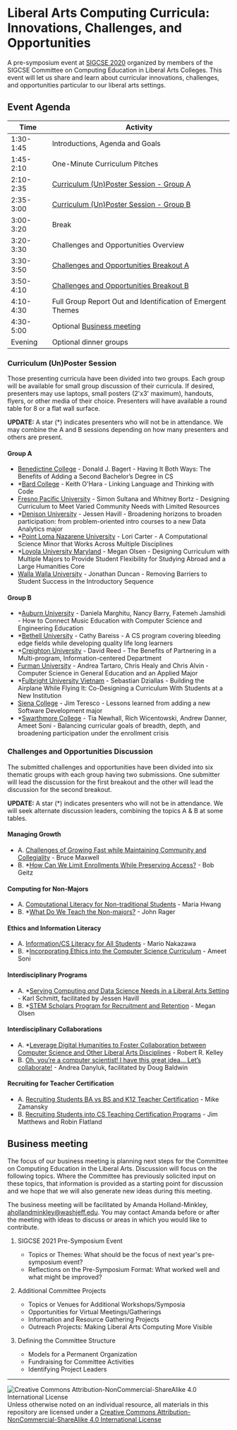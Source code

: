 # Liberal Arts Computing Curricula: Innovations, Challenges, and Opportunities

A pre-symposium event at [SIGCSE 2020](https://sigcse2020.sigcse.org) organized by members of the SIGCSE Committee on Computing Education in Liberal Arts Colleges. This event will let us share and learn about curricular innovations, challenges, and opportunities particular to our liberal arts settings.

## Event Agenda

| Time | Activity
| ---- | -------- |
| 1:30-1:45 | Introductions, Agenda and Goals
| 1:45-2:10 | One-Minute Curriculum Pitches
| 2:10-2:35 | [Curriculum (Un)Poster Session - Group A](#group-a)
| 2:35-3:00 | [Curriculum (Un)Poster Session - Group B](#group-b)
| 3:00-3:20 | Break
| 3:20-3:30 | Challenges and Opportunities Overview
| 3:30-3:50 | [Challenges and Opportunities Breakout A](#challenges-and-opportunities-discussion)
| 3:50-4:10 | [Challenges and Opportunities Breakout B](#challenges-and-opportunities-discussion)
| 4:10-4:30 | Full Group Report Out and Identification of Emergent Themes
| 4:30-5:00 | Optional [Business meeting](#business-meeting)
| Evening   | Optional dinner groups

### Curriculum (Un)Poster Session

Those presenting curricula have been divided into two groups. Each group will be available for small group discussion of their curricula.  If desired, presenters may use laptops, small posters (2'x3' maximum), handouts, flyers, or other media of their choice. Presenters will have available a round table for 8 or a flat wall surface.

**UPDATE:** A star (\*) indicates presenters who will not be in attendance. We may combine the A and B sessions depending on how many presenters and others are present.

#### Group A

- [Benedictine College](curricula/benedictine/index.md) - Donald J. Bagert - Having It Both Ways: The Benefits of Adding a Second Bachelor’s Degree in CS
- *[Bard College](curricula/bard/index.md) - Keith O'Hara - Linking Language and Thinking with Code
- [Fresno Pacific University](curricula/fresno_pacific/index.md) - Simon Sultana and Whitney Bortz - Designing Curriculum to Meet Varied Community Needs with Limited Resources
- *[Denison University](curricula/denison/index.md) - Jessen Havill - Broadening horizons to broaden participation: from problem-oriented intro courses to a new Data Analytics major
- *[Point Loma Nazarene University](curricula/pointloma/index.md) - Lori Carter - A Computational Science Minor that Works Across Multiple Disciplines
- *[Loyola University Maryland](curricula/loyolamd/index.md) - Megan Olsen - Designing Curriculum with Multiple Majors to Provide Student Flexibility for Studying Abroad and a Large Humanities Core
- [Walla Walla University](curricula/wallawalla/index.md) - Jonathan Duncan - Removing Barriers to Student Success in the Introductory Sequence

#### Group B
- *[Auburn University](curricula/AuburnUniversity/index.md) - Daniela Marghitu, Nancy Barry, Fatemeh Jamshidi - How to Connect Music Education with Computer Science and Engineering Education
- *[Bethell University](curricula/bethell/index.md) - Cathy Bareiss - A CS program covering bleeding edge fields while developing quality life long learners
- *[Creighton University](curricula/creighton/index.md) - David Reed - The Benefits of Partnering in a Multi-program, Information-centered Department
- [Furman University](curricula/furman/index.md) - Andrea Tartaro, Chris Healy and Chris Alvin - Computer Science in General Education and an Applied Major
- *[Fulbright University Vietnam](curricula/fulbright_vietnam/index.md) - Sebastian Dziallas - Building the Airplane While Flying It: Co-Designing a Curriculum With Students at a New Institution
- [Siena College](curricula/siena/index.md) - Jim Teresco - Lessons learned from adding a new Software Development major
- *[Swarthmore College](curricula/swarthmore/index.md) - Tia Newhall, Rich Wicentowski, Andrew Danner, Ameet Soni - Balancing curricular goals of breadth, depth, and broadening participation under the enrollment crisis

### Challenges and Opportunities Discussion

The submitted challenges and opportunities have been divided into six thematic groups with each group having two submissions.  One submitter will lead the discussion for the first breakout and the other will lead the discussion for the second breakout.

**UPDATE:** A star (\*) indicates presenters who will not be in attendance. We will seek alternate discussion leaders, combining the topics A & B at some tables.

#### Managing Growth
- A. [Challenges of Growing Fast while Maintaining Community and Collegiality](challenges/growing.md) - Bruce Maxwell
- B. *[How Can We Limit Enrollments While Preserving Access?](challenges/preserving-access.md) - Bob Geitz

#### Computing for Non-Majors
- A. [Computational Literacy for Non-traditional Students](challenges/computational-literacy.md) - Maria Hwang
- B. *[What Do We Teach the Non-majors?](challenges/non-majors.md) - John Rager

#### Ethics and Information Literacy
- A. [Information/CS Literacy for All Students](challenges/infocsliteracy.md) - Mario Nakazawa
- B. *[Incorporating Ethics into the Computer Science Curriculum](challenges/ethics.md) - Ameet Soni

#### Interdisciplinary Programs
- A. *[Serving Computing _and_ Data Science Needs in a Liberal Arts Setting](challenges/data_science.md) - Karl Schmitt, facilitated by Jessen Havill
- B. *[STEM Scholars Program for Recruitment and Retention](challenges/cpams.md) - Megan Olsen

#### Interdisciplinary Collaborations
- A. *[Leverage Digital Humanities to Foster Collaboration between Computer Science and Other Liberal Arts Disciplines](challenges/digital_humanities.md) - Robert R. Kelley  
- B. [Oh, you’re a computer scientist! I have this great idea… Let’s collaborate!](challenges/collaborate.md) - Andrea Danyluk, facilitated by Doug Baldwin

#### Recruiting for Teacher Certification
- A. [Recruiting Students BA vs BS and K12 Teacher Certification](challenges/recruiting.md) - Mike Zamansky
- B. [Recruiting Students into CS Teaching Certification Programs](challenges/recruiting2.md) - Jim Matthews and Robin Flatland

## Business meeting

The focus of our business meeting is planning next steps for the Committee on Computing Education in the Liberal Arts. Discussion will focus on the following topics. Where the Committee has previously solicited input on these topics, that information is provided as a starting point for discussion and we hope that we will also generate new ideas during this meeting.

The business meeting will be facilitated by Amanda Holland-Minkley, ahollandminkley@washjeff.edu. You may contact Amanda before or after the meeting with ideas to discuss or areas in which you would like to contribute.

1. SIGCSE 2021 Pre-Symposium Event
    - Topics or Themes: What should be the focus of next year's pre-symposium event?
    - Reflections on the Pre-Symposium Format: What worked well and what might be improved?

2. Additional Committee Projects
    - Topics or Venues for Additional Workshops/Symposia
    - Opportunities for Virtual Meetings/Gatherings
    - Information and Resource Gathering Projects
    - Outreach Projects: Making Liberal Arts Computing More Visible

3. Defining the Committee Structure
   - Models for a Permanent Organization
   - Fundraising for Committee Activities
   - Identifying Project Leaders

___
![Creative Commons Attribution-NonCommercial-ShareAlike 4.0 International License](https://i.creativecommons.org/l/by-nc-sa/4.0/88x31.png "Creative Commons Attribution-NonCommercial-ShareAlike 4.0 International License") Unless otherwise noted on an individual resource, all materials in this repository are licensed under a [Creative Commons Attribution-NonCommercial-ShareAlike 4.0 International License](http://creativecommons.org/licenses/by-nc-sa/4.0/)
